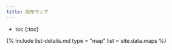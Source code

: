 ```yaml
---
title: 配布マップ
---
```


- toc
{:toc}

{% include list-details.md
  type = "map"
  list = site.data.maps
%}
